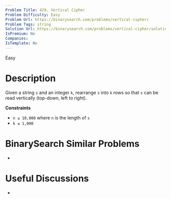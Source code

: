 ```yaml
---
Problem Title: 429. Vertical Cipher
Problem Difficulty: Easy
Problem Url: https://binarysearch.com/problems/vertical-cipher/
Problem Tags: string
Solution Url: https://binarysearch.com/problems/vertical-cipher/solutions/
IsPremium: No
Companies: 
IsTemplate: No
---
```


<span style="color: ;">Easy</span>

# Description

Given a string `s` and an integer `k`, rearrange `s` into `k` rows so that `s` can be read vertically (top-down, left to right).

**Constraints**

- `n ≤ 10,000` where `n` is the length of `s`
- `k ≤ 1,000`

# BinarySearch Similar Problems

- []()

# Useful Discussions

- []()
